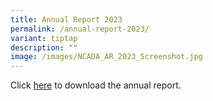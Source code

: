 ```yaml
---
title: Annual Report 2023
permalink: /annual-report-2023/
variant: tiptap
description: ""
image: /images/NCADA_AR_2023_Screenshot.jpg
---
```

<p>Click <a href="/files/NCADA_Annual_Report_2023.pdf" rel="noopener noreferrer nofollow" target="_blank">here</a> to
download the annual report.</p>
<p></p>
<p></p>